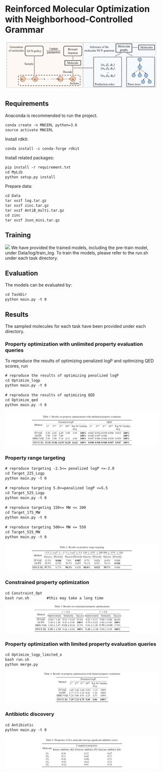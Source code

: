 # Reinforced Molecular Optimization with Neighborhood-Controlled Grammar

![Illustration of Our Framework.](./Image/framework.png)

## Requirements

Anaconda is recommended to run the project.
~~~
conda create -n MNCERL python=3.6 
source activate MNCERL
~~~

Install rdkit:
~~~
conda install -c conda-forge rdkit
~~~

Install related packages:
~~~
pip install -r requirement.txt
cd MyLib
python setup.py install
~~~
Prepare data:
~~~
cd Data
tar xvzf log.tar.gz
tar xvzf zinc.tar.gz
tar xvzf AntiB_multi.tar.gz
cd zinc
tar xvzf Json_mini.tar.gz
~~~

## Training
![](./Image/antibiostic.png)
We have provided the trained models, including the pre-train model, under Data/log/train_log. To train the models, please refer to the run.sh under each task directory.  

## Evaluation

The models can be evaluated by:
~~~
cd TaskDir
python main.py -t 0
~~~

## Results
The sampled molecules for each task have been provided under each directory.

### Property optimization with unlimited property evaluation queries
To reproduce the results of optimizing penalized logP and optimizing QED scores, run
~~~
# reproduce the results of optimizing penalized logP
cd Optimize_logp 
python main.py -t 0

# reproduce the results of optimizing QED
cd Optimize_qed
python main.py -t 0
~~~

![](./Image/optunlimited.png)

### Property range targeting

~~~
# reproduce targeting -2.5<= penalized logP <=-2.0
cd Target_225_Logp
python main.py -t 0

# reproduce targeting 5.0<=penalized logP <=5.5
cd Target_525_Logp
python main.py -t 0

# reproduce targeting 150<= MW <= 200
cd Target_175_MW
python main.py -t 0

# reproduce targeting 500<= MW <= 550
cd Target_525_MW 
python main.py -t 0
~~~

![](./Image/propertytarget.png)

### Constrained property optimization

~~~
cd Constraint_Opt
bash run.sh        #this may take a long time
~~~

![](./Image/cons.png)

### Property optimization with limited property evaluation queries

~~~
cd Optimize_logp_limited_o
bash run.sh
python merge.py
~~~

![](./Image/optlimited.png)

### Antibiotic discovery

~~~
cd Antibiotic
python main.py -t 0
~~~

![](./Image/antibiotic.png)

